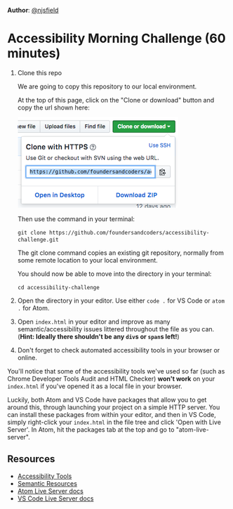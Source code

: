 **Author**: [@njsfield](https://github.com/njsfield)

# Accessibility Morning Challenge (60 minutes)

1. Clone this repo

   We are going to copy this repository to our local environment.

   At the top of this page, click on the "Clone or download" button and copy the url shown here:

   ![where to copy url on github](./img/copy-clone-link.png)

   Then use the command in your terminal:

   ```
   git clone https://github.com/foundersandcoders/accessibility-challenge.git
   ```

   The git clone command copies an existing git repository, normally from some remote location to your local environment.

   You should now be able to move into the directory in your terminal:

   ```
   cd accessibility-challenge
   ```

1. Open the directory in your editor. Use either `code .` for VS Code or `atom .` for Atom.
1. Open `index.html` in your editor and improve as many semantic/accessibility issues littered throughout the file as you can. (**Hint: Ideally there shouldn't be any `div`s or `span`s left!**)
1. Don't forget to check automated accessibility tools in your browser or online.

You'll notice that some of the accessibility tools we've used so far (such as Chrome Developer Tools Audit and HTML Checker) **won't work** on your `index.html` if you've opened it as a local file in your browser.

Luckily, both Atom and VS Code have packages that allow you to get around this, through launching your project on a simple HTTP server. You can install these packages from within your editor, and then in VS Code, simply right-click your `index.html` in the file tree and click 'Open with Live Server'. In Atom, hit the packages tab at the top and go to "atom-live-server".

## Resources

- [Accessibility Tools](https://github.com/jsms90/web-accessibility/blob/master/tools-that-can-help.md)
- [Semantic Resources](https://github.com/foundersandcoders/master-reference/tree/master/coursebook/precourse#semantic-html)
- [Atom Live Server docs](https://github.com/jas-chen/atom-live-server)
- [VS Code Live Server docs](https://marketplace.visualstudio.com/items?itemName=ritwickdey.LiveServer)
